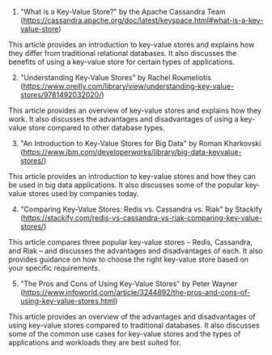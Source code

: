 

1. "What is a Key-Value Store?" by the Apache Cassandra Team (https://cassandra.apache.org/doc/latest/keyspace.html#what-is-a-key-value-store)

This article provides an introduction to key-value stores and explains how they differ from traditional relational databases. It also discusses the benefits of using a key-value store for certain types of applications.

2. "Understanding Key-Value Stores" by Rachel Roumeliotis (https://www.oreilly.com/library/view/understanding-key-value-stores/9781492032020/)

This article provides an overview of key-value stores and explains how they work. It also discusses the advantages and disadvantages of using a key-value store compared to other database types.

3. "An Introduction to Key-Value Stores for Big Data" by Roman Kharkovski (https://www.ibm.com/developerworks/library/big-data-keyvalue-stores/)

This article provides an introduction to key-value stores and how they can be used in big data applications. It also discusses some of the popular key-value stores used by companies today.

4. "Comparing Key-Value Stores: Redis vs. Cassandra vs. Riak" by Stackify (https://stackify.com/redis-vs-cassandra-vs-riak-comparing-key-value-stores/)

This article compares three popular key-value stores – Redis, Cassandra, and Riak – and discusses the advantages and disadvantages of each. It also provides guidance on how to choose the right key-value store based on your specific requirements.

5. "The Pros and Cons of Using Key-Value Stores" by Peter Wayner (https://www.infoworld.com/article/3244892/the-pros-and-cons-of-using-key-value-stores.html)

This article provides an overview of the advantages and disadvantages of using key-value stores compared to traditional databases. It also discusses some of the common use cases for key-value stores and the types of applications and workloads they are best suited for.